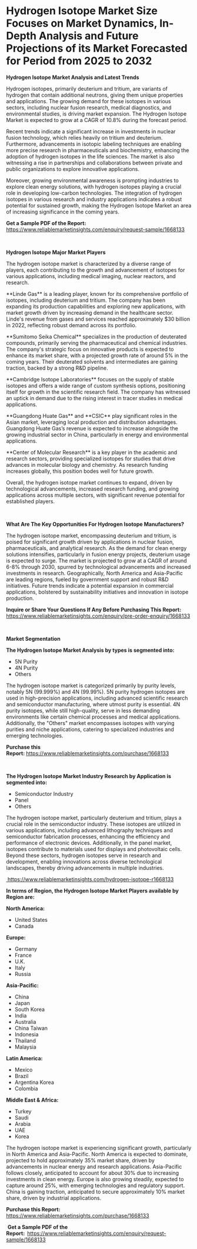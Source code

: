 <p><h1>Hydrogen Isotope Market Size Focuses on Market Dynamics, In-Depth Analysis and Future Projections of its Market Forecasted for Period from 2025 to 2032</h1></p><p><strong>Hydrogen Isotope Market Analysis and Latest Trends</strong></p>
<p><p>Hydrogen isotopes, primarily deuterium and tritium, are variants of hydrogen that contain additional neutrons, giving them unique properties and applications. The growing demand for these isotopes in various sectors, including nuclear fusion research, medical diagnostics, and environmental studies, is driving market expansion. The Hydrogen Isotope Market is expected to grow at a CAGR of 10.8% during the forecast period.</p><p>Recent trends indicate a significant increase in investments in nuclear fusion technology, which relies heavily on tritium and deuterium. Furthermore, advancements in isotopic labeling techniques are enabling more precise research in pharmaceuticals and biochemistry, enhancing the adoption of hydrogen isotopes in the life sciences. The market is also witnessing a rise in partnerships and collaborations between private and public organizations to explore innovative applications.</p><p>Moreover, growing environmental awareness is prompting industries to explore clean energy solutions, with hydrogen isotopes playing a crucial role in developing low-carbon technologies. The integration of hydrogen isotopes in various research and industry applications indicates a robust potential for sustained growth, making the Hydrogen Isotope Market an area of increasing significance in the coming years.</p></p>
<p><strong>Get a Sample PDF of the Report:&nbsp;</strong> <a href="https://www.reliablemarketinsights.com/enquiry/request-sample/1668133?utm_campaign=3360&utm_medium=2&utm_source=Github&utm_content=ia&utm_term=17042025&utm_id=hydrogen-isotope">https://www.reliablemarketinsights.com/enquiry/request-sample/1668133</a></p>
<p>&nbsp;</p>
<p><strong>Hydrogen Isotope Major Market Players</strong></p>
<p><p>The hydrogen isotope market is characterized by a diverse range of players, each contributing to the growth and advancement of isotopes for various applications, including medical imaging, nuclear reactors, and research.</p><p>**Linde Gas** is a leading player, known for its comprehensive portfolio of isotopes, including deuterium and tritium. The company has been expanding its production capabilities and exploring new applications, with market growth driven by increasing demand in the healthcare sector. Linde's revenue from gases and services reached approximately $30 billion in 2022, reflecting robust demand across its portfolio.</p><p>**Sumitomo Seika Chemical** specializes in the production of deuterated compounds, primarily serving the pharmaceutical and chemical industries. The company's strategic focus on innovative products is expected to enhance its market share, with a projected growth rate of around 5% in the coming years. Their deuterated solvents and intermediates are gaining traction, backed by a strong R&D pipeline.</p><p>**Cambridge Isotope Laboratories** focuses on the supply of stable isotopes and offers a wide range of custom synthesis options, positioning itself for growth in the scientific research field. The company has witnessed an uptick in demand due to the rising interest in tracer studies in medical applications.</p><p>**Guangdong Huate Gas** and **CSIC** play significant roles in the Asian market, leveraging local production and distribution advantages. Guangdong Huate Gas’s revenue is expected to increase alongside the growing industrial sector in China, particularly in energy and environmental applications.</p><p>**Center of Molecular Research** is a key player in the academic and research sectors, providing specialized isotopes for studies that drive advances in molecular biology and chemistry. As research funding increases globally, this position bodes well for future growth.</p><p>Overall, the hydrogen isotope market continues to expand, driven by technological advancements, increased research funding, and growing applications across multiple sectors, with significant revenue potential for established players.</p></p>
<p>&nbsp;</p>
<p><strong>What Are The Key Opportunities For Hydrogen Isotope Manufacturers?</strong></p>
<p><p>The hydrogen isotope market, encompassing deuterium and tritium, is poised for significant growth driven by applications in nuclear fusion, pharmaceuticals, and analytical research. As the demand for clean energy solutions intensifies, particularly in fusion energy projects, deuterium usage is expected to surge. The market is projected to grow at a CAGR of around 6-8% through 2030, spurred by technological advancements and increased investments in research. Geographically, North America and Asia-Pacific are leading regions, fueled by government support and robust R&D initiatives. Future trends indicate a potential expansion in commercial applications, bolstered by sustainability initiatives and innovation in isotope production.</p></p>
<p><strong>Inquire or Share Your Questions If Any Before Purchasing This Report:</strong> <a href="https://www.reliablemarketinsights.com/enquiry/pre-order-enquiry/1668133?utm_campaign=3360&utm_medium=2&utm_source=Github&utm_content=ia&utm_term=17042025&utm_id=hydrogen-isotope">https://www.reliablemarketinsights.com/enquiry/pre-order-enquiry/1668133</a></p>
<p>&nbsp;</p>
<p><strong>Market Segmentation</strong></p>
<p><strong>The Hydrogen Isotope Market Analysis by types is segmented into:</strong></p>
<p><ul><li>5N Purity</li><li>4N Purity</li><li>Others</li></ul></p>
<p><p>The hydrogen isotope market is categorized primarily by purity levels, notably 5N (99.999%) and 4N (99.99%). 5N purity hydrogen isotopes are used in high-precision applications, including advanced scientific research and semiconductor manufacturing, where utmost purity is essential. 4N purity isotopes, while still high-quality, serve in less demanding environments like certain chemical processes and medical applications. Additionally, the "Others" market encompasses isotopes with varying purities and niche applications, catering to specialized industries and emerging technologies.</p></p>
<p><strong>Purchase this Report:&nbsp;</strong><a href="https://www.reliablemarketinsights.com/purchase/1668133?utm_campaign=3360&utm_medium=2&utm_source=Github&utm_content=ia&utm_term=17042025&utm_id=hydrogen-isotope">https://www.reliablemarketinsights.com/purchase/1668133</a></p>
<p>&nbsp;</p>
<p><strong>The Hydrogen Isotope Market Industry Research by Application is segmented into:</strong></p>
<p><ul><li>Semiconductor Industry</li><li>Panel</li><li>Others</li></ul></p>
<p><p>The hydrogen isotope market, particularly deuterium and tritium, plays a crucial role in the semiconductor industry. These isotopes are utilized in various applications, including advanced lithography techniques and semiconductor fabrication processes, enhancing the efficiency and performance of electronic devices. Additionally, in the panel market, isotopes contribute to materials used for displays and photovoltaic cells. Beyond these sectors, hydrogen isotopes serve in research and development, enabling innovations across diverse technological landscapes, thereby driving advancements in multiple industries.</p></p>
<p><a href="https://www.reliablemarketinsights.com/hydrogen-isotope-r1668133?utm_campaign=3360&utm_medium=2&utm_source=Github&utm_content=ia&utm_term=17042025&utm_id=hydrogen-isotope">&nbsp;https://www.reliablemarketinsights.com/hydrogen-isotope-r1668133</a></p>
<p><strong>In terms of Region, the Hydrogen Isotope Market Players available by Region are:</strong></p>
<p>
    <p> <strong> North America: </strong>
        <ul>
            <li>United States</li>
            <li>Canada</li>
        </ul>
        </p> 
    <p> <strong> Europe: </strong>
        <ul>
            <li>Germany</li>
            <li>France</li>
            <li>U.K.</li>
            <li>Italy</li>
            <li>Russia</li>
        </ul>
        </p> 
    <p> <strong> Asia-Pacific: </strong>
        <ul>
            <li>China</li>
            <li>Japan</li>
            <li>South Korea</li>
            <li>India</li>
            <li>Australia</li>
            <li>China Taiwan</li>
            <li>Indonesia</li>
            <li>Thailand</li>
            <li>Malaysia</li>
        </ul>
        </p> 
    <p> <strong> Latin America: </strong>
        <ul>
            <li>Mexico</li>
            <li>Brazil</li>
            <li>Argentina Korea</li>
            <li>Colombia</li>
        </ul>
        </p> 
    <p> <strong> Middle East & Africa: </strong>
        <ul>
            <li>Turkey</li>
            <li>Saudi</li>
            <li>Arabia</li>
            <li>UAE</li>
            <li>Korea</li>
        </ul>
    </p>
    </p>
<p><p>The hydrogen isotope market is experiencing significant growth, particularly in North America and Asia-Pacific. North America is expected to dominate, projected to hold approximately 35% market share, driven by advancements in nuclear energy and research applications. Asia-Pacific follows closely, anticipated to account for about 30% due to increasing investments in clean energy. Europe is also growing steadily, expected to capture around 25%, with emerging technologies and regulatory support. China is gaining traction, anticipated to secure approximately 10% market share, driven by industrial applications.</p></p>
<p><strong>Purchase this Report: </strong><a href="https://www.reliablemarketinsights.com/purchase/1668133?utm_campaign=3360&utm_medium=2&utm_source=Github&utm_content=ia&utm_term=17042025&utm_id=hydrogen-isotope">https://www.reliablemarketinsights.com/purchase/1668133</a></p>
<p>&nbsp;<strong>Get a Sample PDF of the Report:&nbsp;&nbsp;</strong><a href="https://www.reliablemarketinsights.com/enquiry/request-sample/1668133?utm_campaign=3360&utm_medium=2&utm_source=Github&utm_content=ia&utm_term=17042025&utm_id=hydrogen-isotope">https://www.reliablemarketinsights.com/enquiry/request-sample/1668133</a></p>
<p><strong></strong></p>
<p><p></p><p></p><p></p></p>